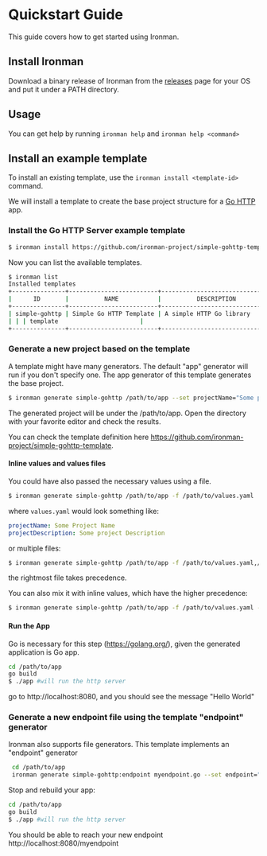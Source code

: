 # Quickstart Guide

This guide covers how to get started using Ironman.



## Install Ironman

Download a binary release of Ironman from the [releases](https://github.com/ironman-project/ironman/releases) page for your OS and put it under a PATH directory.



## Usage

You can get help by running ```ironman help``` and ```ironman help <command>```



## Install an example template

To install an existing template, use the ```ironman install <template-id>``` command.

We will install a template to create the base project structure for a  [Go HTTP](https://golang.org/pkg/net/http/) app.



### Install the Go HTTP Server example template

```bash
$ ironman install https://github.com/ironman-project/simple-gohttp-template.git
```

Now you can list the available templates.

```bash
$ ironman list
Installed templates
+---------------+-------------------------+--------------------------------+
|      ID       |          NAME           |          DESCRIPTION           |
+---------------+-------------------------+--------------------------------+
| simple-gohttp | Simple Go HTTP Template | A simple HTTP Go library       |
| | | template                       |
+---------------+-------------------------+--------------------------------+
```



### Generate a new project based on the template

A template might have many generators. The default "app" generator will run if you don't specify one. The app generator of this template  generates the base project.

```bash
$ ironman generate simple-gohttp /path/to/app --set projectName="Some project name",projectDescription="Some project description"
```

The generated project will be under the /path/to/app. Open the directory with your favorite editor and check the results.

You can check the template definition here https://github.com/ironman-project/simple-gohttp-template.



#### Inline values and values files

You could have also passed the necessary values using a file.

```bash
$ ironman generate simple-gohttp /path/to/app -f /path/to/values.yaml
```

where ```values.yaml``` would look something like:

```yaml
projectName: Some Project Name
projectDescription: Some project Description
```

or multiple files:

```bash
$ ironman generate simple-gohttp /path/to/app -f /path/to/values.yaml,/path/to/values2.yaml
```

the rightmost file takes precedence. 

You can also mix it with inline values, which have the higher precedence: 

```bash
$ ironman generate simple-gohttp /path/to/app -f /path/to/values.yaml --set projectName="Higher Precedence Project Name"
```



#### Run the App

Go is necessary for this step (https://golang.org/), given the generated application is Go app. 

```bash
cd /path/to/app
go build 
$ ./app #will run the http server
```

go to http://localhost:8080, and you should see the message "Hello World"



### Generate a new endpoint file using the template "endpoint" generator

Ironman also supports file generators. This template implements an "endpoint" generator

```bash
 cd /path/to/app
 ironman generate simple-gohttp:endpoint myendpoint.go --set endpoint="/myendpoint"
```

Stop and rebuild your app:

```bash
cd /path/to/app
go build 
$ ./app #will run the http server
```

You should be able to reach your new endpoint http://localhost:8080/myendpoint
